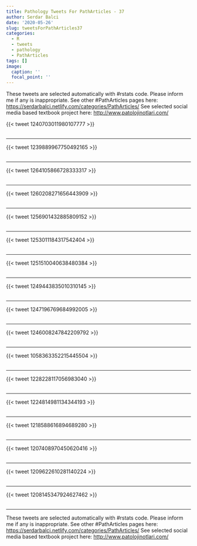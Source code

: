 ```yaml
---
title: Pathology Tweets For PathArticles - 37
author: Serdar Balci
date: '2020-05-26'
slug: tweetsForPathArticles37
categories:
  - R
  - tweets
  - pathology
  - PathArticles
tags: []
image:
  caption: ''
  focal_point: ''
---
```



These tweets are selected automatically with #rstats code. Please inform me if any is inappropriate.
See other #PathArticles pages here: https://serdarbalci.netlify.com/categories/PathArticles/ 
See selected social media based textbook project here: http://www.patolojinotlari.com/

{{< tweet 1240703011980107777 >}}
<br>
<br>
<hr>
{{< tweet 1239889967750492165 >}}
<br>
<br>
<hr>
{{< tweet 1264105866728333317 >}}
<br>
<br>
<hr>
{{< tweet 1260208271656443909 >}}
<br>
<br>
<hr>
{{< tweet 1256901432885809152 >}}
<br>
<br>
<hr>
{{< tweet 1253011184317542404 >}}
<br>
<br>
<hr>
{{< tweet 1251510040638480384 >}}
<br>
<br>
<hr>
{{< tweet 1249443835010310145 >}}
<br>
<br>
<hr>
{{< tweet 1247196769684992005 >}}
<br>
<br>
<hr>
{{< tweet 1246008247842209792 >}}
<br>
<br>
<hr>
{{< tweet 1058363352215445504 >}}
<br>
<br>
<hr>
{{< tweet 1228228117056983040 >}}
<br>
<br>
<hr>
{{< tweet 1224814981134344193 >}}
<br>
<br>
<hr>
{{< tweet 1218588616894689280 >}}
<br>
<br>
<hr>
{{< tweet 1207408970450620416 >}}
<br>
<br>
<hr>
{{< tweet 1209622610281140224 >}}
<br>
<br>
<hr>
{{< tweet 1208145347924627462 >}}
<br>
<br>
<hr>


These tweets are selected automatically with #rstats code. Please inform me if any is inappropriate.
See other #PathArticles pages here: https://serdarbalci.netlify.com/categories/PathArticles/ 
See selected social media based textbook project here: http://www.patolojinotlari.com/
